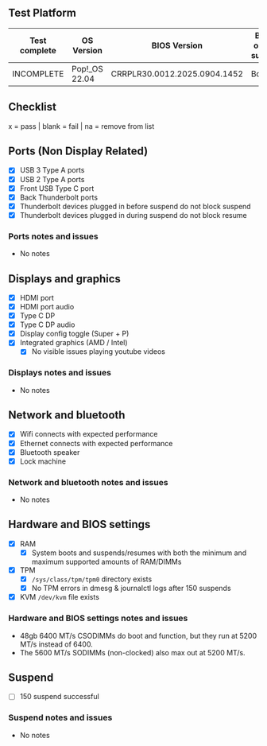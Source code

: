 ## Test Platform

| Test complete | OS Version     | BIOS Version                 | Before or after suspend |
|---------------|----------------|------------------------------|-------------------------|
| INCOMPLETE    | Pop!\_OS 22.04 | CRRPLR30.0012.2025.0904.1452 | Both                    |

## Checklist
x = pass | blank = fail | na = remove from list

## Ports (Non Display Related)

- [x] USB 3 Type A ports
- [x] USB 2 Type A ports
- [x] Front USB Type C port
- [x] Back Thunderbolt ports
- [x] Thunderbolt devices plugged in before suspend do not block suspend
- [x] Thunderbolt devices plugged in during suspend do not block resume

### Ports notes and issues

- No notes

## Displays and graphics

- [x] HDMI port
- [x] HDMI port audio
- [x] Type C DP
- [x] Type C DP audio
- [x] Display config toggle (Super + P)
- [x] Integrated graphics (AMD / Intel)
  - [x] No visible issues playing youtube videos

### Displays notes and issues

- No notes

## Network and bluetooth

- [x] Wifi connects with expected performance
- [x] Ethernet connects with expected performance
- [x] Bluetooth speaker
- [x] Lock machine

### Network and bluetooth notes and issues

- No notes

## Hardware and BIOS settings

- [x] RAM
    - [x] System boots and suspends/resumes with both the minimum and maximum supported amounts of RAM/DIMMs
- [x] TPM
    - [x] `/sys/class/tpm/tpm0` directory exists
    - [x] No TPM errors in dmesg & journalctl logs after 150 suspends
- [x] KVM `/dev/kvm` file exists

### Hardware and BIOS settings notes and issues

- 48gb 6400 MT/s CSODIMMs do boot and function, but they run at 5200 MT/s instead of 6400.
- The 5600 MT/s SODIMMs (non-clocked) also max out at 5200 MT/s.

## Suspend

- [ ] 150 suspend successful

### Suspend notes and issues

- No notes


